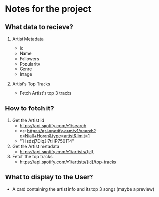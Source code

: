 # Notes for the project

## What data to recieve?

1. Artist Metadata

   - id
   - Name
   - Followers
   - Popularity
   - Genre
   - Image

2. Artist's Top Tracks
   - Fetch Artist's top 3 tracks

## How to fetch it?

1. Get the Artist id
   - https://api.spotify.com/v1/search
   - eg: https://api.spotify.com/v1/search?q=Niall+Horon&type=artist&limit=1
   - "1Hsdzj7Dlq2I7tHP7501T4"
2. Get the Artist metadata
   - https://api.spotify.com/v1/artists/{id}
3. Fetch the top tracks
   - https://api.spotify.com/v1/artists/{id}/top-tracks

## What to display to the User?

- A card containing the artist info and its top 3 songs (maybe a preview)
